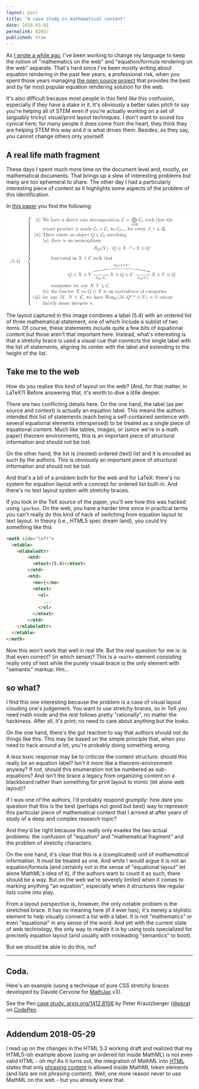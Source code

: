 ```yaml
---
layout: post
title: "A case study in mathematical content"
date: 2018-03-01
permalink: 0203/
published: true
---
```


As [I wrote a while ago](/202/), I've been working to change my language to keep the notion of "mathematics on the web" and "equation/formula rendering on the web" separate. That's hard since I've been mostly writing about equation rendering in the past few years; a professional risk, when you spent those years managing [the open source project](https://www.mathjax.org) that provides the best and by far most popular equation rendering solution for the web.

It's also difficult because most people in this field *like* this confusion, especially if they have a stake in it. It's obviously a better sales pitch to say you're helping all of STEM even if you're actually working on a set of (arguably tricky) visual/print layout techniques. I don't want to sound too cynical here; for many people it does come from the heart, they think they are helping STEM this way and it is what drives them. Besides, as they say, you cannot change others only yourself.

## A real life math fragment

These days I spent much more time on the document level and, mostly, on mathematical documents. That brings up a slew of interesting problems but many are too ephemeral to share. The other day I had a particularly interesting piece of content as it highlights some aspects of the problem of this identification.

In [this paper](https://arxiv.org/abs/1412.8106) you find the following

<img aria-labelledby="204-explainer" src="../../assets/2018/arxiv_1412_8106.png">

<p id="204-explainer">
The layout captured in this image combines a label (5.4) with an ordered list of three mathematical statement, one of which include a sublist of two items. Of course, these statements include quite a few bits of equational content but those aren't that important here. Instead, what's interesting is that a stretchy brace is used a visual cue that connects the single label with the list of statements, aligning its center with the label and extending to the height of the list.
</p>

## Take me to the web

How do you realize this kind of layout on the web? (And, for that matter, in LaTeX?) Before answering that, it's worth to dive a little deeper.

There are two conflicting details here. On the one hand, the label (as per source and context) is actually an equation label. This means the authors intended this list of statements (each being a self-contained sentence with several equational elements interspersed) to be treated as a single piece of equational content. Much like tables, images, or (since we're in a math paper) theorem environments, this is an important piece of structural information and should not be lost.

On the other hand, the list is (nested) ordered (text) list and it is encoded as such by the authors. This is obviously an important piece of structural information and should not be lost.

And that's a bit of a problem both for the web and for LaTeX: there's no system for equation layout with a concept for ordered list built-in. And there's no text layout system with stretchy braces.

If you look in the TeX source of the paper, you'll see how this was hacked using `\parbox`. On the web, you have a harder time since in practical terms you can't really do this kind of hack of switching from equation layout to text layout. In theory (i.e., HTML5 spec dream land), you could try something like this

```html
<math side="left">
  <mtable>
    <mlabeledtr>
        <mtd>
          <mtext>(5.4)</mtext>
        </mtd>
        <mtd>
          <mo>{</mo>
          <mtext>
            <ol>
              ...
            </ol>
          </mtext>
        </mtd>
    </mlabeledtr>
  </mtable>
</math>
```

Now this won't work that well in real life. But the real question for me is: is that even correct? (in which sense)? This is a `<math>` element consisting really only of text while the purely visual brace is the only element with "semantic" markup. Hm...

## so what?

I find this one interesting because the problem is a case of visual layout clouding one's judgement. You want to use stretchy braces, so in TeX you need math mode and the rest follows pretty "rationally", no matter the hackiness. After all, it's print; no need to care about anything but the looks.

On the one hand, there's the gut reaction to say that authors should not do things like this. This may be based on the simple principle that, when you need to hack around a lot, you're probably doing something wrong.

A less toxic response may be to criticize the content structure: should this really be an equation label? Isn't it more like a theorem-environment anyway? If not, should this enumeration not be numbered as sub-equations? And isn't the brace a legacy from organizing content on a blackboard rather than something for print layout to mimic (let alone web layout)?

If I was one of the authors, I'd probably respond grumpily: how dare you question that this is the best (perhaps not good but best) way to represent this particular piece of mathematical content that I arrived at after years of study of a deep and complex research topic?

And they'd be right because this really only evades the two actual problems: the confusion of "equation" and "mathematical fragment" and the problem of stretchy characters.

On the one hand, it's clear that this is a (complicated) unit of *mathematical* information. It must be treated as one. And while I would argue it is not an equation/formula (and certainly not in the sense of "equational layout" let alone MathML's idea of it), if the authors want to count it as such, there should be a way. But on the web we're severely limited when it comes to marking anything "an equation", especially when it structures like regular lists come into play.

From a layout perspective is, however, the only notable problem is the stretched brace. It has no meaning here (if it ever has); it's merely a stylistic element to help visually connect a list with a label. It is not "mathematics" or even "equational" in any sense of the word. And yet with the current state of web technology, the only way to realize it is by using tools specialized for precisely equation layout (and usually with misleading "semantics" to boot).

But we should be able to do this, no?

---

## Coda.

Here's an example (using a technique of pure CSS stretchy braces developed by Davide Cervone for [MathJax](https://www.mathjax.org) v3).

<p data-height="265" data-theme-id="dark" data-slug-hash="OQQVgx" data-default-tab="result" data-user="pkra" data-embed-version="2" data-pen-title="case study: arxiv.org/1412.8106" class="codepen">See the Pen <a href="https://codepen.io/pkra/pen/OQQVgx/">case study: arxiv.org/1412.8106</a> by Peter Krautzberger (<a href="https://codepen.io/pkra">@pkra</a>) on <a href="https://codepen.io">CodePen</a>.</p>
<script async src="https://static.codepen.io/assets/embed/ei.js"></script>


---

## Addendum 2018-05-29

I read up on the changes in the HTML 5.3 working draft and realized that my HTML5-ish example above (using an ordered list inside MathML) is not even valid HTML - oh my! As it turns out, the integration of MathML into [HTML](https://html.spec.whatwg.org/#mathml) states that only [phrasing content](https://html.spec.whatwg.org/#phrasing-content-2) is allowed inside MathML token elements (and lists are not phrasing content). Well, one more reason never to use MathML on the web - but you already knew that.
